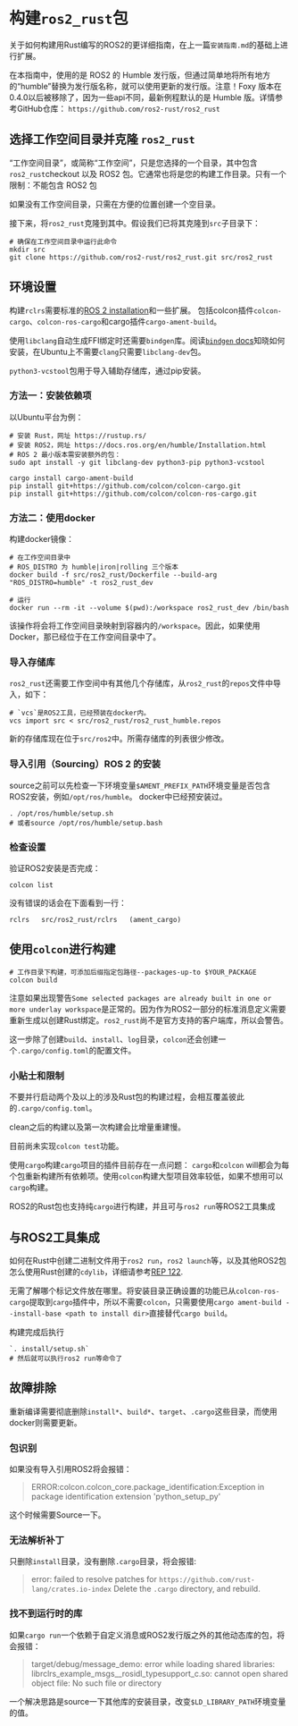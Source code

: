 # 构建`ros2_rust`包

关于如何构建用Rust编写的ROS2的更详细指南，在上一篇`安装指南.md`的基础上进行扩展。

在本指南中，使用的是 ROS2 的 Humble 发行版，但通过简单地将所有地方的“humble”替换为发行版名称，就可以使用更新的发行版。注意！Foxy 版本在0.4.0以后被移除了，因为一些api不同，最新例程默认的是 Humble 版。详情参考GitHub仓库： `https://github.com/ros2-rust/ros2_rust`


## 选择工作空间目录并克隆 `ros2_rust`

“工作空间目录”，或简称“工作空间”，只是您选择的一个目录，其中包含`ros2_rust`checkout 以及 ROS2 包。它通常也将是您的构建工作目录。只有一个限制：不能包含 ROS2 包

如果没有工作空间目录，只需在方便的位置创建一个空目录。

接下来，将`ros2_rust`克隆到其中。假设我们已将其克隆到`src`子目录下：

```shell
# 确保在工作空间目录中运行此命令
mkdir src
git clone https://github.com/ros2-rust/ros2_rust.git src/ros2_rust
```


## 环境设置

构建`rclrs`需要标准的[ROS 2 installation](https://docs.ros.org/en/humble/Installation.html)和一些扩展。
包括colcon插件`colcon-cargo`、`colcon-ros-cargo`和cargo插件`cargo-ament-build`。

使用`libclang`自动生成FFI绑定时还需要`bindgen`库。阅读[`bindgen` docs](https://rust-lang.github.io/rust-bindgen/requirements.html)知晓如何安装，在Ubuntu上不需要`clang`只需要`libclang-dev`包。

`python3-vcstool`包用于导入辅助存储库，通过pip安装。


### 方法一：安装依赖项

以Ubuntu平台为例：

```shell
# 安装 Rust，网址 https://rustup.rs/
# 安装 ROS2，网址 https://docs.ros.org/en/humble/Installation.html
# ROS 2 最小版本需安装额外的包：
sudo apt install -y git libclang-dev python3-pip python3-vcstool

cargo install cargo-ament-build
pip install git+https://github.com/colcon/colcon-cargo.git
pip install git+https://github.com/colcon/colcon-ros-cargo.git
```

### 方法二：使用docker

构建docker镜像：

```shell
# 在工作空间目录中
# ROS_DISTRO 为 humble|iron|rolling 三个版本
docker build -f src/ros2_rust/Dockerfile --build-arg "ROS_DISTRO=humble" -t ros2_rust_dev

# 运行
docker run --rm -it --volume $(pwd):/workspace ros2_rust_dev /bin/bash
```

该操作将会将工作空间目录映射到容器内的`/workspace`。因此，如果使用 Docker，那已经位于在工作空间目录中了。


### 导入存储库

`ros2_rust`还需要工作空间中有其他几个存储库，从`ros2_rust`的`repos`文件中导入，如下：

```shell
# `vcs`是ROS2工具，已经预装在docker内。
vcs import src < src/ros2_rust/ros2_rust_humble.repos
```

新的存储库现在位于`src/ros2`中。所需存储库的列表很少修改。


### 导入引用（Sourcing）ROS 2 的安装

source之前可以先检查一下环境变量`$AMENT_PREFIX_PATH`环境变量是否包含ROS2安装，例如`/opt/ros/humble`。
docker中已经预安装过。

```shell
. /opt/ros/humble/setup.sh
# 或者source /opt/ros/humble/setup.bash
```

### 检查设置

验证ROS2安装是否完成：

```shell
colcon list
```

没有错误的话会在下面看到一行：

```
rclrs   src/ros2_rust/rclrs   (ament_cargo)
```


## 使用`colcon`进行构建

```shell
# 工作目录下构建，可添加后缀指定包路径--packages-up-to $YOUR_PACKAGE
colcon build
```

注意如果出现警告`Some selected packages are already built in one or more underlay workspace`是正常的。因为作为ROS2一部分的标准消息定义需要重新生成以创建Rust绑定。`ros2_rust`尚不是官方支持的客户端库，所以会警告。

这一步除了创建`build`、`install`、`log`目录，`colcon`还会创建一个`.cargo/config.toml`的配置文件。


### 小贴士和限制

不要并行启动两个及以上的涉及Rust包的构建过程，会相互覆盖彼此的`.cargo/config.toml`。

clean之后的构建以及第一次构建会比增量重建慢。

目前尚未实现`colcon test`功能。

使用`cargo`构建`cargo`项目的插件目前存在一点问题：
`cargo`和`colcon` will都会为每个包重新构建所有依赖项。使用`colcon`构建大型项目效率较低，如果不想用可以`cargo`构建。

ROS2的Rust包也支持纯`cargo`进行构建，并且可与`ros2 run`等ROS2工具集成


## 与ROS2工具集成

如何在Rust中创建二进制文件用于`ros2 run`，`ros2 launch`等，以及其他ROS2包怎么使用Rust创建的`cdylib`，详细请参考[REP 122](https://www.ros.org/reps/rep-0122.html).

无需了解哪个标记文件放在哪里。将安装目录正确设置的功能已从`colcon-ros-cargo`提取到`cargo`插件中，所以不需要`colcon`，只需要使用`cargo ament-build --install-base <path to install dir>`直接替代`cargo build`。

构建完成后执行

```shell
`. install/setup.sh`
# 然后就可以执行ros2 run等命令了
```

## 故障排除

重新编译需要彻底删除`install*`、`build*`、`target`、`.cargo`这些目录，而使用docker则需要更新。


### 包识别

如果没有导入引用ROS2将会报错：

> ERROR:colcon.colcon_core.package_identification:Exception in package identification extension 'python_setup_py'

这个时候需要Source一下。


### 无法解析补丁

只删除`install`目录，没有删除`.cargo`目录，将会报错:

> error: failed to resolve patches for `https://github.com/rust-lang/crates.io-index`
Delete the `.cargo` directory, and rebuild.


### 找不到运行时的库

如果`cargo run`一个依赖于自定义消息或ROS2发行版之外的其他动态库的包，将会报错：

> target/debug/message_demo: error while loading shared libraries: librclrs_example_msgs__rosidl_typesupport_c.so: cannot open shared object file: No such file or directory

一个解决思路是source一下其他库的安装目录，改变`$LD_LIBRARY_PATH`环境变量的值。